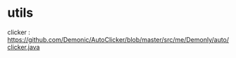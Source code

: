 # utils
clicker : https://github.com/Demonic/AutoClicker/blob/master/src/me/Demonly/auto/clicker.java
